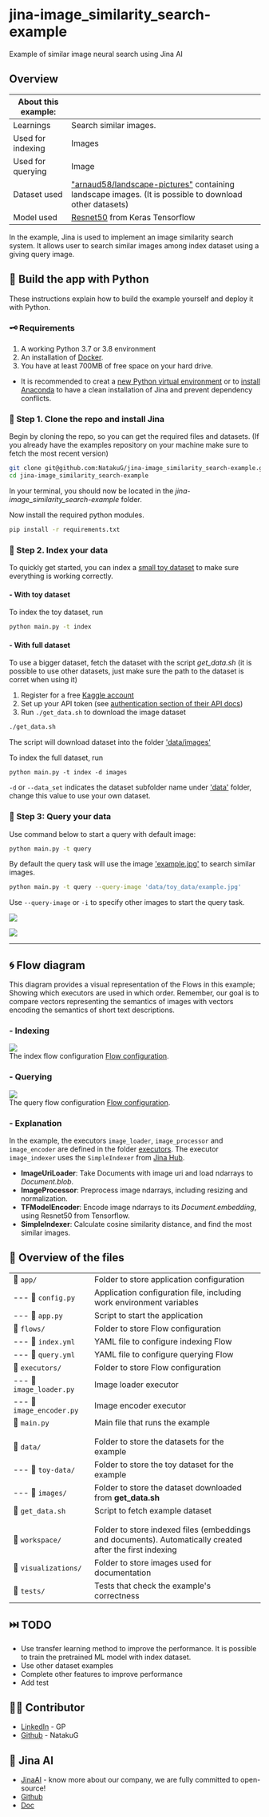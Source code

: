 # jina-image_similarity_search-example
Example of similar image neural search using Jina AI

## Overview
| About this example: |  |
| ------------- | ------------- |
| Learnings | Search similar images. |
| Used for indexing | Images |
| Used for querying | Image |
| Dataset used | ["arnaud58/landscape-pictures"](https://www.kaggle.com/arnaud58/landscape-pictures) containing landscape images. (It is possible to download other datasets)|
| Model used | [Resnet50](https://www.tensorflow.org/api_docs/python/tf/keras/applications/resnet50/ResNet50) from Keras Tensorflow|

In the example, Jina is used to implement an image similarity search system. It allows user to search similar images among index dataset using a giving query image.


## 🐍 Build the app with Python

These instructions explain how to build the example yourself and deploy it with Python.


### 🗝️ Requirements

1. A working Python 3.7 or 3.8 environment 
2. An installation of [Docker](https://docs.docker.com/get-docker/). 
3. You have at least 700MB of free space on your hard drive. 

- It is recommended to creat a [new Python virtual environment](https://docs.python.org/3/tutorial/venv.html) or to [install Anaconda](https://docs.anaconda.com/anaconda/install/index.html) to have a clean installation of Jina and prevent dependency conflicts.   

### 👾 Step 1. Clone the repo and install Jina

Begin by cloning the repo, so you can get the required files and datasets. (If you already have the examples repository on your machine make sure to fetch the most recent version)

```sh
git clone git@github.com:NatakuG/jina-image_similarity_search-example.git
cd jina-image_similarity_search-example
````
In your terminal, you should now be located in the *jina-image_similarity_search-example* folder. 

Now install the required python modules.

```sh
pip install -r requirements.txt
```



### 🏃 Step 2. Index your data
To quickly get started, you can index a [small toy dataset](data/toy_data) to make sure everything is working correctly. 

#### - **With toy dataset**
To index the toy dataset, run
```bash
python main.py -t index
```

#### - **With full dataset**

To use a bigger dataset, fetch the dataset with the script *get_data.sh* (it is possible to use other datasets, just make sure the path to the dataset is corret when using it)

1. Register for a free [Kaggle account](https://www.kaggle.com/account/login?phase=startRegisterTab&returnUrl=%2F)
2. Set up your API token (see [authentication section of their API docs](https://www.kaggle.com/docs/api))
3. Run `./get_data.sh` to download the image dataset

```sh
./get_data.sh 
```

The script will download dataset into the folder ['data/images'](data/images)

To index the full dataset, run

```shell
python main.py -t index -d images
```

`-d` or `--data_set` indicates the dataset subfolder name under ['data'](data) folder, change this value to use your own dataset.

### 🔎 Step 3: Query your data

Use command below to start a query with default image:

```sh
python main.py -t query
```

By default the query task will use the image ['example.jpg'](data/toy_data/example.jpg) to search similar images.

```sh
python main.py -t query --query-image 'data/toy_data/example.jpg'
```

Use `--query-image` or `-i` to specify other images to start the query task.

![](visualizations/search_result.png)

![](visualizations/compare_images.png)

_____

## 🌀 Flow diagram
This diagram provides a visual representation of the Flows in this example; Showing which executors are used in which order.
Remember, our goal is to compare vectors representing the semantics of images with vectors encoding the semantics of short text descriptions.

### - **Indexing**
![](visualizations/flow_index.png)  
The index flow configuration [Flow configuration](flows/query.yml).


### - **Querying**
![](visualizations/flow_query.png)  
The query flow configuration [Flow configuration](flows/query.yml).

### - **Explanation**

In the example, the executors `image_loader`, `image_processor` and `image_encoder` are defined in the folder [executors](executors). The executor `image_indexer` uses the `SimpleIndexer` from [Jina Hub](https://hub.jina.ai/executor/zb38xlt4).

- **ImageUriLoader**: Take Documents with image uri and load ndarrays to *Document.blob*.
- **ImageProcessor**: Preprocess image ndarrays, including resizing and normalization.
- **TFModelEncoder**: Encode image ndarrays to its *Document.embedding*, using Resnet50 from Tensorflow.
- **SimpleIndexer**: Calculate cosine similarity distance, and find the most similar images.

## 🔮 Overview of the files

|                      |                                                                                                                  |
| -------------------- | ---------------------------------------------------------------------------------------------------------------- |
| 📂 `app/`                  | Folder to store application configuration
| --- 📃 `config.py`         | Application configuration file, including work environment variables
| --- 📃 `app.py`            | Script to start the application 
| 📂 `flows/`                | Folder to store Flow configuration
| --- 📃 `index.yml`         | YAML file to configure indexing Flow
| --- 📃 `query.yml`         | YAML file to configure querying Flow 
| 📂 `executors/`            | Folder to store Flow configuration
| --- 📃 `image_loader.py`   | Image loader executor
| --- 📃 `image_encoder.py`  | Image encoder executor
| 📃 `main.py`               | Main file that runs the example
||
||
| 📂 `data/`                 | Folder to store the datasets for the example
| --- 📂 `toy-data/`         | Folder to store the toy dataset for the example
| --- 📂 `images/`           | Folder to store the dataset downloaded from **get_data.sh**
| 📃 `get_data.sh`           | Script to fetch example dataset
||
||
| 📂 `workspace/`            | Folder to store indexed files (embeddings and documents). Automatically created after the first indexing
| 📂 `visualizations/`       | Folder to store images used for documentation
| 📂 `tests/`      | Tests that check the example's correctness  |

## ⏭️ TODO

- Use transfer learning method to improve the performance. It is possible to train the pretrained ML model with index dataset.
- Use other dataset examples
- Complete other features to improve performance
- Add test


## 💁‍♂️ Contributor

- [LinkedIn](https://www.linkedin.com/in/peng-gao-fr/) - GP
- [Github](https://github.com/RedCarpG) - NatakuG

## 🤖 Jina AI

- [JinaAI](https://jina.ai) - know more about our company, we are fully committed to open-source!
- [Github](https://github.com/jina-ai/jina)
- [Doc](https://docs.jina.ai/)
